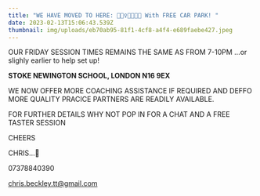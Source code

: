 ```yaml
---
title: "WE HAVE MOVED TO HERE: 🤸🏾‍♀️🙏🏽🏓😀 With FREE CAR PARK! "
date: 2023-02-13T15:06:43.539Z
thumbnail: img/uploads/eb70ab95-81f1-4cf8-a4f4-e689faebe427.jpeg
---
```

OUR FRIDAY SESSION TIMES REMAINS THE SAME AS FROM 7-10PM …or slighly earlier to help set up!

**STOKE NEWINGTON SCHOOL, LONDON N16 9EX**

WE NOW OFFER MORE COACHING ASSISTANCE IF REQUIRED AND DEFFO MORE QUALITY PRACICE PARTNERS ARE READILY AVAILABLE.

FOR FURTHER DETAILS WHY NOT POP IN FOR A CHAT AND A FREE TASTER SESSION

CHEERS

CHRIS…🏓

07378840390

chris.beckley.tt@gmail.com